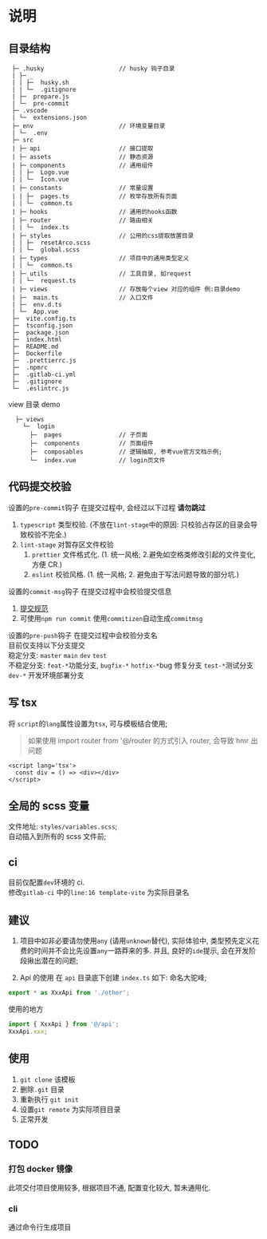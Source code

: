 # 说明

## 目录结构

```
 ├─ .husky                     // husky 钩子目录
 | ├─ _
 | | ├─  husky.sh
 | | └─  .gitignore
 | ├─  prepare.js
 | └─  pre-commit
 ├─ .vscode
 | └─  extensions.json
 ├─ env                        // 环境变量目录
 | └─  .env
 ├─ src
 | ├─ api                      // 接口提取
 | ├─ assets                   // 静态资源
 | ├─ components               // 通用组件
 | | ├─  Logo.vue
 | | └─  Icon.vue
 | ├─ constants                // 常量设置
 | | ├─  pages.ts              // 枚举存放所有页面
 | | └─  common.ts
 | ├─ hooks                    // 通用的hooks函数
 | ├─ router                   // 路由相关
 | | └─  index.ts
 | ├─ styles                   // 公用的css提取放置目录
 | | ├─  resetArco.scss
 | | └─  global.scss
 | ├─ types                    // 项目中的通用类型定义
 | | └─  common.ts
 | ├─ utils                    // 工具目录, 如request
 | | └─  request.ts
 | ├─ views                    // 存放每个view 对应的组件 例:目录demo
 | ├─  main.ts                 // 入口文件
 | ├─  env.d.ts
 | └─  App.vue
 ├─  vite.config.ts
 ├─  tsconfig.json
 ├─  package.json
 ├─  index.html
 ├─  README.md
 ├─  Dockerfile
 ├─  .prettierrc.js
 ├─  .npmrc
 ├─  .gitlab-ci.yml
 ├─  .gitignore
 └─  .eslintrc.js
```

view 目录 demo

```
  ├─ views
    └─  login
      ├─  pages                // 子页面
      ├─  components           // 页面组件
      ├─  composables          // 逻辑抽取, 参考vue官方文档示例;
      └─  index.vue            // login页文件
```

## 代码提交校验

设置的`pre-commit`钩子 在提交过程中, 会经过以下过程 **请勿跳过**

1. `typescript` 类型校验. (不放在`lint-stage`中的原因: 只校验占存区的目录会导致校验不完全.)
2. `lint-stage` 对暂存区文件校验
   1. `prettier` 文件格式化. (1. 统一风格; 2.避免如空格类修改引起的文件变化,方便 CR.)
   2. `eslint` 校验风格. (1. 统一风格; 2. 避免由于写法问题导致的部分坑.)

设置的`commit-msg`钩子 在提交过程中会校验提交信息

1. [提交规范](https://www.npmjs.com/package/@commitlint/config-conventional)
2. 可使用`npm run commit` 使用`commitizen`自动生成`commitmsg`

设置的`pre-push`钩子 在提交过程中会校验分支名  
 目前仅支持以下分支提交  
 稳定分支: `master` `main` `dev` `test`  
 不稳定分支: `feat-*`功能分支, `bugfix-*` `hotfix-*`bug 修复分支 `test-*`测试分支 `dev-*` 开发环境部署分支

## 写 tsx

将 `script`的`lang`属性设置为`tsx`, 可与模板结合使用;

> 如果使用 import router from '@/router 的方式引入 router, 会导致 hmr 出问题

```tsx
<script lang='tsx'>
  const div = () => <div></div>
</script>

```

## 全局的 scss 变量

文件地址: `styles/variables.scss`;  
自动插入到所有的 scss 文件前;

## ci

目前仅配置`dev`环境的 ci.  
修改`gitlab-ci` 中的`line:16 template-vite` 为实际目录名

## 建议

1. 项目中如非必要请勿使用`any` (请用`unknown`替代), 实际体验中, 类型预先定义花费的时间并不会比先设置`any`一路莽来的多. 并且, 良好的`ide`提示, 会在开发阶段揪出潜在的问题;

2. Api 的使用
   在 `api` 目录底下创建 `index.ts`
   如下: 命名大驼峰;

```typescript
export * as XxxApi from './other';
```

使用的地方

```typescript
import { XxxApi } from '@/api';
XxxApi.xxx;
```

## 使用

1. `git clone` 该模板
2. 删除`.git` 目录
3. 重新执行 `git init`
4. 设置`git remote` 为实际项目目录
5. 正常开发

## TODO

### 打包 docker 镜像

此项交付项目使用较多, 根据项目不通, 配置变化较大, 暂未通用化.

### cli

通过命令行生成项目
